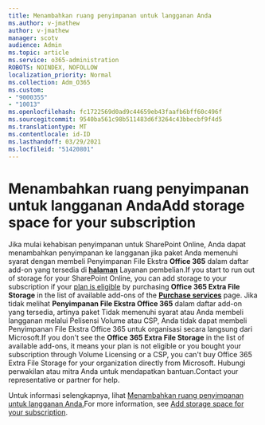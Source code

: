 ```yaml
---
title: Menambahkan ruang penyimpanan untuk langganan Anda
ms.author: v-jmathew
author: v-jmathew
manager: scotv
audience: Admin
ms.topic: article
ms.service: o365-administration
ROBOTS: NOINDEX, NOFOLLOW
localization_priority: Normal
ms.collection: Adm_O365
ms.custom:
- "9000355"
- "10013"
ms.openlocfilehash: fc1722569d0ad9c44659eb43faafb6bff60c496f
ms.sourcegitcommit: 9540ba561c98b511483d6f3264c43bbecbf9f4d5
ms.translationtype: MT
ms.contentlocale: id-ID
ms.lasthandoff: 03/29/2021
ms.locfileid: "51420801"
---
```

# <a name="add-storage-space-for-your-subscription"></a><span data-ttu-id="700df-102">Menambahkan ruang penyimpanan untuk langganan Anda</span><span class="sxs-lookup"><span data-stu-id="700df-102">Add storage space for your subscription</span></span>

<span data-ttu-id="700df-103">Jika mulai kehabisan penyimpanan untuk SharePoint Online, Anda dapat menambahkan [](https://docs.microsoft.com/microsoft-365/commerce/add-storage-space) penyimpanan ke langganan jika paket Anda memenuhi syarat dengan membeli Penyimpanan File Ekstra **Office 365** dalam daftar add-on yang tersedia di **[halaman](https://go.microsoft.com/fwlink/p/?linkid=868433)** Layanan pembelian.</span><span class="sxs-lookup"><span data-stu-id="700df-103">If you start to run out of storage for your SharePoint Online, you can add storage to your subscription if your [plan is eligible](https://docs.microsoft.com/microsoft-365/commerce/add-storage-space) by purchasing **Office 365 Extra File Storage** in the list of available add-ons of the **[Purchase services](https://go.microsoft.com/fwlink/p/?linkid=868433)** page.</span></span> <span data-ttu-id="700df-104">Jika tidak melihat **Penyimpanan File Ekstra Office 365** dalam daftar add-on yang tersedia, artinya paket Tidak memenuhi syarat atau Anda membeli langganan melalui Pelisensi Volume atau CSP, Anda tidak dapat membeli Penyimpanan File Ekstra Office 365 untuk organisasi secara langsung dari Microsoft.</span><span class="sxs-lookup"><span data-stu-id="700df-104">If you don't see the **Office 365 Extra File Storage** in the list of available add-ons, it means your plan is not eligible or you bought your subscription through Volume Licensing or a CSP, you can't buy Office 365 Extra File Storage for your organization directly from Microsoft.</span></span> <span data-ttu-id="700df-105">Hubungi perwakilan atau mitra Anda untuk mendapatkan bantuan.</span><span class="sxs-lookup"><span data-stu-id="700df-105">Contact your representative or partner for help.</span></span>

<span data-ttu-id="700df-106">Untuk informasi selengkapnya, lihat [Menambahkan ruang penyimpanan untuk langganan Anda.](https://docs.microsoft.com/microsoft-365/commerce/add-storage-space)</span><span class="sxs-lookup"><span data-stu-id="700df-106">For more information, see [Add storage space for your subscription](https://docs.microsoft.com/microsoft-365/commerce/add-storage-space).</span></span>
